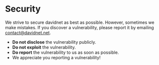 # Security

We strive to secure davidnet as best as possible. However, sometimes we make mistakes. If you discover a vulnerability, please report it by emailing [contact@davidnet.net](mailto:contact@davidnet.net).

- **Do not disclose** the vulnerability publicly.
- **Do not exploit** the vulnerability.
- **Do report** the vulnerability to us as soon as possible.
- We appreciate you reporting a vulnerability!
